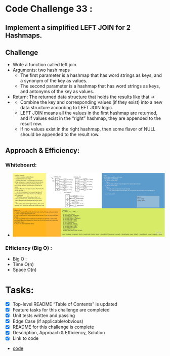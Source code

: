 # Code Challenge 33 :
## Implement a simplified LEFT JOIN for 2 Hashmaps.
## Challenge
* Write a function called left join
* Arguments: two hash maps
   - The first parameter is a hashmap that has word strings as keys, and a synonym of the key as values.
   - The second parameter is a hashmap that has word strings as keys, and antonyms of the key as values.
* Return: The returned data structure that holds the results like that -> 
*  - Combine the key and corresponding values (if they exist) into a new data structure according to LEFT JOIN logic.
   -  LEFT JOIN means all the values in the first hashmap are returned, and if values exist in the “right” hashmap, they are appended to the result row.
   - If no values exist in the right hashmap, then some flavor of NULL should be appended to the result row.
## Approach & Efficiency:
### Whiteboard:
- ![image](../../assets/hashmap_left_join.jpg)

### Efficiency (Big O) :
* Big O :
* Time O(n)
* Space O(n)
# Tasks:
- [x] Top-level README “Table of Contents” is updated
- [x] Feature tasks for this challenge are completed
- [x] Unit tests written and passing
- [x] Edge Case (if applicable/obvious)
- [x] README for this challenge is complete
- [x] Description, Approach & Efficiency, Solution
- [x] Link to code

* [code](hashmap_left_join.py)